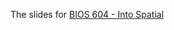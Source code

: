


The slides for [BIOS 604 - Into Spatial](https://jelsema.github.io/wvu_bios604_spatial/slides/intro_spatial_v1.html)



